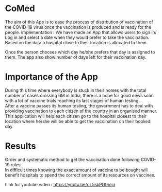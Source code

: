 # CoMed
The aim of this App is to ease the process of distribution of vaccination of the COVID-19 virus once the vaccination is produced and is ready for the people.
implementation : We have made an App that allows users to sign in/ Log in and select a date when they would prefer to take the vaccination.<br>
Based on the data a hospital close to their location is allocated to them.

Once the person chooses which day he/she prefers that day is assigned to them. The app also show number of days left for their vaccination day.

# Importance of the App 
During this time where everybody is stuck in their homes with the total number of cases crossing 6M in India, there is a hope for good news soon with a lot of vaccine trials reaching its last stages of human testing.<br>
After a vaccine passes its human testing, the government has to deal with providing vaccination to each citizen of the country in an organised manner.<br>
This application will help each citizen go to the hospital closest to their location where he/she will be able to get the vaccination on their booked day.

# Results
Order and systematic method to get the vaccination done following COVID-19 rules.<br>
In difficult times knowing the exact amount of vaccine to be bought will benefit hospitals to spend the correct amount of its resources on vaccines.

Link for youtube video : https://youtu.be/oL5sbPD0mjo
